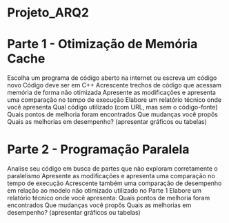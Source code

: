 # Projeto_ARQ2



# Parte 1 - Otimização de Memória Cache

Escolha um programa de código aberto na internet ou escreva um código novo Código deve ser em C++
Acrescente trechos de código que acessam memória de forma não otimizada
Apresente as modificações e apresenta uma comparação no tempo de execução
Elabore um relatório técnico onde você apresenta
Qual código utilizado (com URL, mas sem o código-fonte)
Quais pontos de melhoria foram encontrados
Que mudanças você propôs
Quais as melhorias em desempenho? (apresentar gráficos ou tabelas)


# Parte 2 - Programação Paralela

Analise seu código em busca de partes que não exploram corretamente o paralelismo
Apresente as modificações e apresenta uma comparação no tempo de execução
Acrescente também uma comparação de desempenho em relação ao modelo não otimizado utilizado no Parte 1
Elabore um relatório técnico onde você apresenta:
Quais pontos de melhoria foram encontrados
Que mudanças você propôs
Quais as melhorias em desempenho? (apresentar gráficos ou tabelas)
